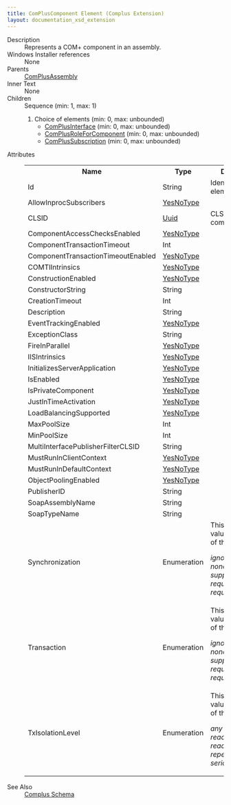 ```yaml
---
title: ComPlusComponent Element (Complus Extension)
layout: documentation_xsd_extension
---
```

<dl>
  <dt>Description</dt>
  <dd>       Represents a COM+ component in an assembly.     </dd>
  <dt>Windows Installer references</dt>
  <dd>None</dd>
  <dt>Parents</dt>
  <dd>
    <a href="../../complus/complusassembly" class="extension">ComPlusAssembly</a>
  </dd>
  <dt>Inner Text</dt>
  <dd>None</dd>
  <dt>Children</dt>
  <dd>Sequence (min: 1, max: 1)<ol><li>Choice of elements (min: 0, max: unbounded)<ul><li><a href="../../complus/complusinterface" class="extension">ComPlusInterface</a> (min: 0, max: unbounded)</li><li><a href="../../complus/complusroleforcomponent" class="extension">ComPlusRoleForComponent</a> (min: 0, max: unbounded)</li><li><a href="../../complus/complussubscription" class="extension">ComPlusSubscription</a> (min: 0, max: unbounded)</li></ul></li></ol></dd>
  <dt>Attributes</dt>
  <dd>
    <table cellspacing="0" cellpadding="0" class="schema">
      <tr>
        <th width="15%">Name</th>
        <th width="15%">Type</th>
        <th width="65%">Description</th>
        <th width="15%">Required</th>
      </tr>
      <tr>
        <td>Id</td>
        <td>String</td>
        <td>           Identifier for the element.         </td>
        <td>Yes</td>
      </tr>
      <tr>
        <td>AllowInprocSubscribers</td>
        <td><a href="../../complus/simple_type_yesnotype">YesNoType</a></td>
        <td>&nbsp;</td>
        <td>&nbsp;</td>
      </tr>
      <tr>
        <td>CLSID</td>
        <td><a href="../../complus/simple_type_uuid">Uuid</a></td>
        <td>           CLSID of the component.         </td>
        <td>Yes</td>
      </tr>
      <tr>
        <td>ComponentAccessChecksEnabled</td>
        <td><a href="../../complus/simple_type_yesnotype">YesNoType</a></td>
        <td>&nbsp;</td>
        <td>&nbsp;</td>
      </tr>
      <tr>
        <td>ComponentTransactionTimeout</td>
        <td>Int</td>
        <td>&nbsp;</td>
        <td>&nbsp;</td>
      </tr>
      <tr>
        <td>ComponentTransactionTimeoutEnabled</td>
        <td><a href="../../complus/simple_type_yesnotype">YesNoType</a></td>
        <td>&nbsp;</td>
        <td>&nbsp;</td>
      </tr>
      <tr>
        <td>COMTIIntrinsics</td>
        <td><a href="../../complus/simple_type_yesnotype">YesNoType</a></td>
        <td>&nbsp;</td>
        <td>&nbsp;</td>
      </tr>
      <tr>
        <td>ConstructionEnabled</td>
        <td><a href="../../complus/simple_type_yesnotype">YesNoType</a></td>
        <td>&nbsp;</td>
        <td>&nbsp;</td>
      </tr>
      <tr>
        <td>ConstructorString</td>
        <td>String</td>
        <td>&nbsp;</td>
        <td>&nbsp;</td>
      </tr>
      <tr>
        <td>CreationTimeout</td>
        <td>Int</td>
        <td>&nbsp;</td>
        <td>&nbsp;</td>
      </tr>
      <tr>
        <td>Description</td>
        <td>String</td>
        <td>&nbsp;</td>
        <td>&nbsp;</td>
      </tr>
      <tr>
        <td>EventTrackingEnabled</td>
        <td><a href="../../complus/simple_type_yesnotype">YesNoType</a></td>
        <td>&nbsp;</td>
        <td>&nbsp;</td>
      </tr>
      <tr>
        <td>ExceptionClass</td>
        <td>String</td>
        <td>&nbsp;</td>
        <td>&nbsp;</td>
      </tr>
      <tr>
        <td>FireInParallel</td>
        <td><a href="../../complus/simple_type_yesnotype">YesNoType</a></td>
        <td>&nbsp;</td>
        <td>&nbsp;</td>
      </tr>
      <tr>
        <td>IISIntrinsics</td>
        <td><a href="../../complus/simple_type_yesnotype">YesNoType</a></td>
        <td>&nbsp;</td>
        <td>&nbsp;</td>
      </tr>
      <tr>
        <td>InitializesServerApplication</td>
        <td><a href="../../complus/simple_type_yesnotype">YesNoType</a></td>
        <td>&nbsp;</td>
        <td>&nbsp;</td>
      </tr>
      <tr>
        <td>IsEnabled</td>
        <td><a href="../../complus/simple_type_yesnotype">YesNoType</a></td>
        <td>&nbsp;</td>
        <td>&nbsp;</td>
      </tr>
      <tr>
        <td>IsPrivateComponent</td>
        <td><a href="../../complus/simple_type_yesnotype">YesNoType</a></td>
        <td>&nbsp;</td>
        <td>&nbsp;</td>
      </tr>
      <tr>
        <td>JustInTimeActivation</td>
        <td><a href="../../complus/simple_type_yesnotype">YesNoType</a></td>
        <td>&nbsp;</td>
        <td>&nbsp;</td>
      </tr>
      <tr>
        <td>LoadBalancingSupported</td>
        <td><a href="../../complus/simple_type_yesnotype">YesNoType</a></td>
        <td>&nbsp;</td>
        <td>&nbsp;</td>
      </tr>
      <tr>
        <td>MaxPoolSize</td>
        <td>Int</td>
        <td>&nbsp;</td>
        <td>&nbsp;</td>
      </tr>
      <tr>
        <td>MinPoolSize</td>
        <td>Int</td>
        <td>&nbsp;</td>
        <td>&nbsp;</td>
      </tr>
      <tr>
        <td>MultiInterfacePublisherFilterCLSID</td>
        <td>String</td>
        <td>&nbsp;</td>
        <td>&nbsp;</td>
      </tr>
      <tr>
        <td>MustRunInClientContext</td>
        <td><a href="../../complus/simple_type_yesnotype">YesNoType</a></td>
        <td>&nbsp;</td>
        <td>&nbsp;</td>
      </tr>
      <tr>
        <td>MustRunInDefaultContext</td>
        <td><a href="../../complus/simple_type_yesnotype">YesNoType</a></td>
        <td>&nbsp;</td>
        <td>&nbsp;</td>
      </tr>
      <tr>
        <td>ObjectPoolingEnabled</td>
        <td><a href="../../complus/simple_type_yesnotype">YesNoType</a></td>
        <td>&nbsp;</td>
        <td>&nbsp;</td>
      </tr>
      <tr>
        <td>PublisherID</td>
        <td>String</td>
        <td>&nbsp;</td>
        <td>&nbsp;</td>
      </tr>
      <tr>
        <td>SoapAssemblyName</td>
        <td>String</td>
        <td>&nbsp;</td>
        <td>&nbsp;</td>
      </tr>
      <tr>
        <td>SoapTypeName</td>
        <td>String</td>
        <td>&nbsp;</td>
        <td>&nbsp;</td>
      </tr>
      <tr>
        <td>Synchronization</td>
        <td>Enumeration</td>
        <td>This attribute's value must be one of the following:<dl><dt class="enumerationValue"><dfn>ignored</dfn></dt><dd></dd><dt class="enumerationValue"><dfn>none</dfn></dt><dd></dd><dt class="enumerationValue"><dfn>supported</dfn></dt><dd></dd><dt class="enumerationValue"><dfn>required</dfn></dt><dd></dd><dt class="enumerationValue"><dfn>requiresNew</dfn></dt><dd></dd></dl></td>
        <td>&nbsp;</td>
      </tr>
      <tr>
        <td>Transaction</td>
        <td>Enumeration</td>
        <td>This attribute's value must be one of the following:<dl><dt class="enumerationValue"><dfn>ignored</dfn></dt><dd></dd><dt class="enumerationValue"><dfn>none</dfn></dt><dd></dd><dt class="enumerationValue"><dfn>supported</dfn></dt><dd></dd><dt class="enumerationValue"><dfn>required</dfn></dt><dd></dd><dt class="enumerationValue"><dfn>requiresNew</dfn></dt><dd></dd></dl></td>
        <td>&nbsp;</td>
      </tr>
      <tr>
        <td>TxIsolationLevel</td>
        <td>Enumeration</td>
        <td>This attribute's value must be one of the following:<dl><dt class="enumerationValue"><dfn>any</dfn></dt><dd></dd><dt class="enumerationValue"><dfn>readUnCommitted</dfn></dt><dd></dd><dt class="enumerationValue"><dfn>readCommitted</dfn></dt><dd></dd><dt class="enumerationValue"><dfn>repeatableRead</dfn></dt><dd></dd><dt class="enumerationValue"><dfn>serializable</dfn></dt><dd></dd></dl></td>
        <td>&nbsp;</td>
      </tr>
    </table>
  </dd>
  <dt>See Also</dt>
  <dd>
    <a href="../">Complus Schema</a>
  </dd>
</dl>
